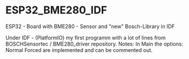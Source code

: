 # ESP32_BME280_IDF
ESP32 - Board with BME280 - Sensor and "new" Bosch-Library in IDF


Under IDF - (PlatformIO) my first programm with a lot of lines from BOSCHSensortec / BME280_driver repository.
Notes:
  In Main the options:
    Normal 
    Forced
  are implemented and can be commented out.
